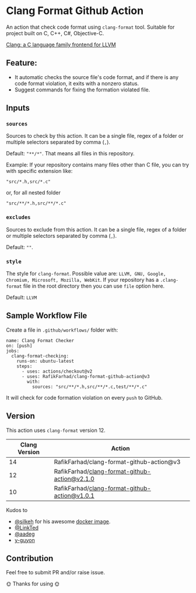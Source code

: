 # Clang Format Github Action

An action that check code format using `clang-format` tool. Suitable for project built on C, C++, C#, Objective-C.

[Clang: a C language family frontend for LLVM
](https://clang.llvm.org/)

## Feature:
- It automatic checks the source file's code format, and if there is any code format violation, it exits with a nonzero status.
- Suggest commands for fixing the formation violated file.

## Inputs

### `sources`
Sources to check by this action. It can be a single file, regex of a folder or multiple selectors separated by comma (`,`).

Default: `"**/*"`.  That means all files in this repository.

Example: If your repository contains many files other than C file, you can try with specific extension like:

`"src/*.h,src/*.c"`

or, for all nested folder

`"src/**/*.h,src/**/*.c"`

### `excludes`
Sources to exclude from this action. It can be a single file, regex of a folder or multiple selectors separated by comma (`,`).

Default: `""`.

### `style`
The style for `clang-format`. Possible value are: `LLVM, GNU, Google, Chromium, Microsoft, Mozilla, WebKit`. If your repository has a `.clang-format` file in the root directory then you can use `file` option here.

Default: `LLVM`

## Sample Workflow File
Create a file in `.github/workflows/` folder with:

```
name: Clang Format Checker
on: [push]
jobs:
  clang-format-checking:
    runs-on: ubuntu-latest
    steps:
      - uses: actions/checkout@v2
      - uses: RafikFarhad/clang-format-github-action@v3
        with:
          sources: "src/**/*.h,src/**/*.c,test/**/*.c"
```

It will check for code formation violation on every `push` to GitHub.

## Version

This action uses `clang-format` version 12.

| Clang Version | Action |
|---------|---------------|
| 14 | RafikFarhad/clang-format-github-action@v3 |
| 12 | RafikFarhad/clang-format-github-action@v2.1.0 |
| 10 | RafikFarhad/clang-format-github-action@v1.0.1 |

Kudos to
- [@silkeh](github.com/silkeh) for his awesome [docker image](https://hub.docker.com/r/silkeh/clang).
- [@LinkTed](github.com/LinkTed)
- [@aadeg](github.com/aadeg)
- [y-guyon](https://github.com/y-guyon)

## Contribution

Feel free to submit PR and/or raise issue.

🌞 Thanks for using 🌞
